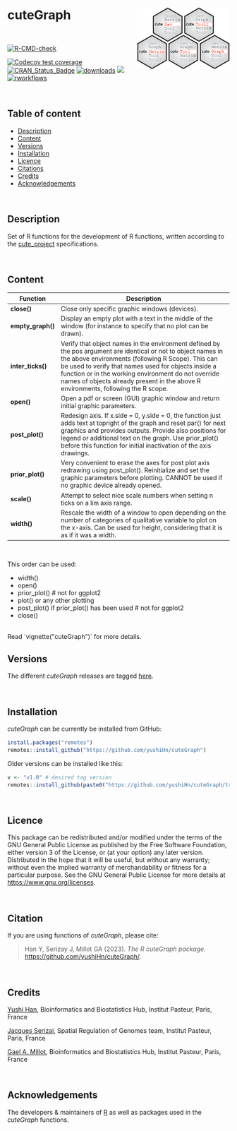 
# cuteGraph <a href="">[<img src="man/figures/logo.png" align="right" height="140" />](https://yushihn.github.io/cuteGraph)</a>

<br />

<!-- badges: start -->

[![R-CMD-check](https://github.com/yushiHn/cuteGraph/workflows/R-CMD-check/badge.svg)](https://github.com/yushiHn/cuteGraph/actions)

[![Codecov test coverage](https://codecov.io/github/yushiHn/cuteGraph/coverage.svg?branch=master)](https://app.codecov.io/github/yushiHn/cuteGraph?branch=master)
[![CRAN_Status_Badge](https://www.r-pkg.org/badges/version/cuteGraph)](https://cran.r-project.org/package=cuteGraph)
[![downloads](https://cranlogs.r-pkg.org/badges/cuteGraph)](https://www.rdocumentation.org/trends)
[![](https://img.shields.io/badge/license-GPL3.0-green.svg)](https://opensource.org/licenses/MITgpl-3-0)
[![rworkflows](https://github.com/yushiHn/cuteGraph/actions/workflows/rworkflows.yml/badge.svg)](https://github.com/yushiHn/cuteGraph/actions/workflows/rworkflows.yml)
<!-- badges: end -->

<br />

## Table of content

   - [Description](#description)
   - [Content](#content)
   - [Versions](#versions)
   - [Installation](#installation)
   - [Licence](#licence)
   - [Citations](#citations)
   - [Credits](#credits)
   - [Acknowledgements](#acknowledgements)

<br />

## Description

Set of R functions for the development of R functions, written according to the [cute_project](https://github.com/gael-millot/cute_project) specifications.

<br />

## Content

| Function | Description |
| --- | --- |
| **close()** | Close only specific graphic windows (devices). |
| **empty_graph()** | Display an empty plot with a text in the middle of the window (for instance to specify that no plot can be drawn). |
| **inter_ticks()** | Verify that object names in the environment defined by the pos argument are identical or not to object names in the above environments (following R Scope). This can be used to verify that names used for objects inside a function or in the working environment do not override names of objects already present in the above R environments, following the R scope. |
| **open()** | Open a pdf or screen (GUI) graphic window and return initial graphic parameters. |
| **post_plot()** | Redesign axis. If x.side = 0, y.side = 0, the function just adds text at topright of the graph and reset par() for next graphics and provides outputs. Provide also positions for legend or additional text on the graph. Use prior_plot() before this function for initial inactivation of the axis drawings. |
| **prior_plot()** | Very convenient to erase the axes for post plot axis redrawing using post_plot(). Reinitialize and set the graphic parameters before plotting. CANNOT be used if no graphic device already opened. |
| **scale()** | Attempt to select nice scale numbers when setting n ticks on a lim axis range. |
| **width()** | Rescale the width of a window to open depending on the number of categories of qualitative variable to plot on the x-axis. Can be used for height, considering that it is as if it was a width. |

<br />

This order can be used:

- width()
- open()
- prior_plot() # not for ggplot2
- plot() or any other plotting
- post_plot() if prior_plot() has been used # not for ggplot2
- close()

<br />
Read `vignette("cuteGraph")` for more details.

<br />

## Versions

The different *cuteGraph* releases are tagged [here](https://github.com/yushiHn/cuteGraph/tags).

<br />

## Installation

*cuteGraph* can be currently be installed from GitHub:

```r
install.packages("remotes")
remotes::install_github("https://github.com/yushiHn/cuteGraph")
```

Older versions can be installed like this:

```r
v <- "v1.0" # desired tag version
remotes::install_github(paste0("https://github.com/yushiHn/cuteGraph/tree/", v))
```

<br />

## Licence

This package can be redistributed and/or modified under the terms of the GNU General Public License as published by the Free Software Foundation, either version 3 of the License, or (at your option) any later version.
Distributed in the hope that it will be useful, but without any warranty; without even the implied warranty of merchandability or fitness for a particular purpose.
See the GNU General Public License for more details at https://www.gnu.org/licenses.

<br />

## Citation

If you are using functions of *cuteGraph*, please cite: 

> Han Y, Serizay J, Millot GA (2023). _The R cuteGraph package_.
> <https://github.com/yushiHn/cuteGraph/>.

<br />

## Credits

[Yushi Han](https://github.com/yushiHn/), Bioinformatics and Biostatistics Hub, Institut Pasteur, Paris, France

[Jacques Serizai](https://github.com/js2264), Spatial Regulation of Genomes team, Institut Pasteur, Paris, France

[Gael A. Millot](https://gitlab.pasteur.fr/gmillot), Bioinformatics and Biostatistics Hub, Institut Pasteur, Paris, France

<br />

## Acknowledgements

The developers & maintainers of [R](https://www.r-project.org/) as well as packages used in the *cuteGraph* functions.

